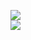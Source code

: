 [![](https://img.shields.io/badge/Made%20With-Github%20Spray-lightgrey.svg?style=for-the-badge&logo=github)](https://github.com/Annihil/github-spray#1766)  
[![](https://i.imgur.com/2DrTn0Z.gif)](https://github.com/Annihil/github-spray)